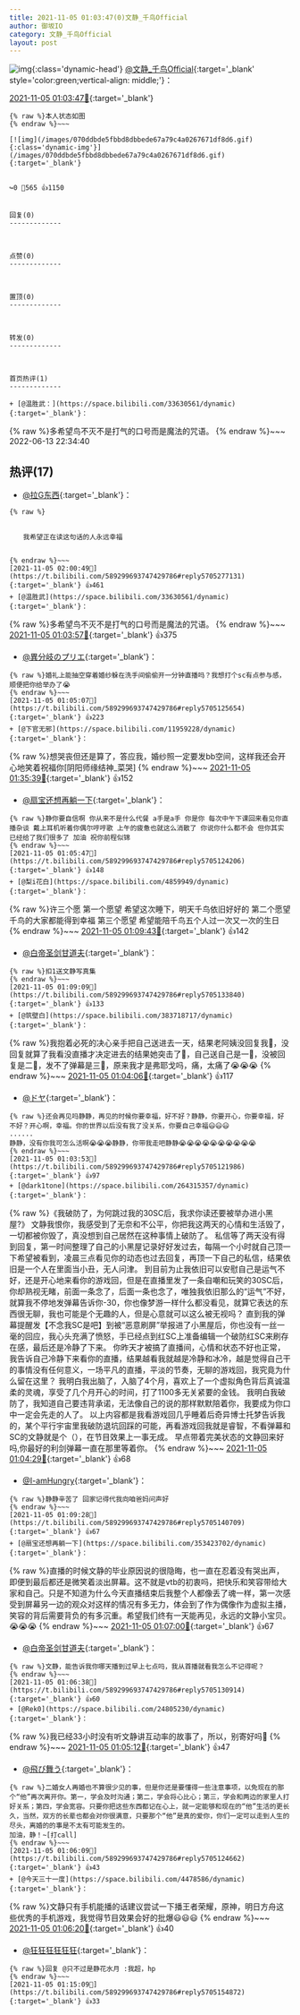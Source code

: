```yaml
---
title: 2021-11-05 01:03:47(0)文静_千鸟Official
author: 御坂IO
category: 文静_千鸟Official
layout: post
---
```


![img](/images/ac7482ed1b9a7f203dc68c0c4a77c488a27b108a.jpg){:class='dynamic-head'}
[@文静_千鸟Official](https://space.bilibili.com/667526012/dynamic){:target='_blank' style='color:green;vertical-align: middle;'}：

[2021-11-05 01:03:47🔗](https://t.bilibili.com/589299693747429786){:target='_blank'}

~~~
{% raw %}本人状态如图
{% endraw %}~~~

[![img](/images/070ddbde5fbbd8dbbede67a79c4a0267671df8d6.gif){:class='dynamic-img'}](/images/070ddbde5fbbd8dbbede67a79c4a0267671df8d6.gif){:target='_blank'}


↪️0 💬565 👍1150


回复(0)
-------------



点赞(0)
-------------



置顶(0)
-------------



转发(0)
-------------



首页热评(1)
-------------

+ [@温胜武：](https://space.bilibili.com/33630561/dynamic){:target='_blank'}：
~~~
{% raw %}多希望鸟不灭不是打气的口号而是魔法的咒语。
{% endraw %}~~~
2022-06-13 22:34:40


热评(17)
-------------

+ [@拉G东西](https://space.bilibili.com/6795231/dynamic){:target='_blank'}：
~~~
{% raw %}⠀
⠀⠀
⠀⠀
⠀ ⠀我希望正在读这句话的人永远幸福   ⠀
⠀
⠀
{% endraw %}~~~
[2021-11-05 02:00:49🔗](https://t.bilibili.com/589299693747429786#reply5705277131){:target='_blank'} 👍461
+ [@温胜武](https://space.bilibili.com/33630561/dynamic){:target='_blank'}：
~~~
{% raw %}多希望鸟不灭不是打气的口号而是魔法的咒语。
{% endraw %}~~~
[2021-11-05 01:03:57🔗](https://t.bilibili.com/589299693747429786#reply5705122043){:target='_blank'} 👍375
+ [@異分岐のプリエ](https://space.bilibili.com/1056997306/dynamic){:target='_blank'}：
~~~
{% raw %}婚礼上能抽空穿着婚纱躲在洗手间偷偷开一分钟直播吗？我想打个sc有点参与感，顺便把你给举办了😭
{% endraw %}~~~
[2021-11-05 01:05:07🔗](https://t.bilibili.com/589299693747429786#reply5705125654){:target='_blank'} 👍223
+ [@下官无邪](https://space.bilibili.com/11959228/dynamic){:target='_blank'}：
~~~
{% raw %}想哭丧但还是算了，答应我，婚纱照一定要发bb空间，这样我还会开心地笑着祝福你[阴阳师缘结神_菜哭]
{% endraw %}~~~
[2021-11-05 01:35:39🔗](https://t.bilibili.com/589299693747429786#reply5705225407){:target='_blank'} 👍152
+ [@扇宝还想再躺一下](https://space.bilibili.com/353423702/dynamic){:target='_blank'}：
~~~
{% raw %}静你要自信啊 你从来不是什么代餐 a手是a手 你是你 每次中午下课回来看见你直播杂谈 戴上耳机听着你偶尔哼哼歌 上午的疲惫也就这么消散了 你说你什么都不会 但你其实已经给了我们很多了 加油 祝你前程似锦
{% endraw %}~~~
[2021-11-05 01:05:47🔗](https://t.bilibili.com/589299693747429786#reply5705124206){:target='_blank'} 👍148
+ [@梨i花白](https://space.bilibili.com/4859949/dynamic){:target='_blank'}：
~~~
{% raw %}许三个愿
第一个愿望 希望这次睡下，明天千鸟依旧好好的
第二个愿望 千鸟的大家都能得到幸福
第三个愿望 希望能陪千鸟五个人过一次又一次的生日
{% endraw %}~~~
[2021-11-05 01:09:43🔗](https://t.bilibili.com/589299693747429786#reply5705138811){:target='_blank'} 👍142
+ [@白帝圣剑甘道夫](https://space.bilibili.com/370160494/dynamic){:target='_blank'}：
~~~
{% raw %}扣1送文静写真集
{% endraw %}~~~
[2021-11-05 01:09:09🔗](https://t.bilibili.com/589299693747429786#reply5705133840){:target='_blank'} 👍133
+ [@筑壁白](https://space.bilibili.com/383718717/dynamic){:target='_blank'}：
~~~
{% raw %}我抱着必死的决心亲手把自己送进去一天，结果老阿姨没回复我🤡，没回复就算了我看没直播才决定进去的结果她突击了🤡，自己送自己是一🤡，没被回复是二🤡，发不了弹幕是三🤡，原来我才是弗耶戈吗，痛，太痛了😭😭😭
{% endraw %}~~~
[2021-11-05 01:04:06🔗](https://t.bilibili.com/589299693747429786#reply5705117906){:target='_blank'} 👍117
+ [@ドヤ](https://space.bilibili.com/85226031/dynamic){:target='_blank'}：
~~~
{% raw %}还会再见吗静静，再见的时候你要幸福，好不好？静静，你要开心，你要幸福，好不好？开心啊，幸福。你的世界以后没有我了没关系，你要自己幸福😃😃😃
......
静静，没有你我可怎么活啊😭😭😭静静，你带我走吧静静😭😭😭😭😭😭😭😭😭😭
{% endraw %}~~~
[2021-11-05 01:03:53🔗](https://t.bilibili.com/589299693747429786#reply5705121986){:target='_blank'} 👍97
+ [@dark1tone](https://space.bilibili.com/264315357/dynamic){:target='_blank'}：
~~~
{% raw %}《我破防了，为何跳过我的30SC后，我求你读还要被举办进小黑屋?》
文静我恨你，我感受到了无奈和不公平，你把我这两天的心情和生活毁了，一切都被你毁了，真没想到自己居然在这种事情上破防了。
私信等了两天没有得到回复，第一时间整理了自己的小黑屋记录好好发过去，每隔一个小时就自己顶一下希望被看到，凌晨三点看见你的动态也过去回复，再顶一下自己的私信，结果依旧是一个人在里面当小丑，无人问津。
到目前为止我依旧可以安慰自己是运气不好，还是开心地来看你的游戏回，但是在直播里发了一条自嘲和玩笑的30SC后，你却熟视无睹，前面一条念了，后面一条也念了，唯独我依旧那么的“运气”不好，就算我不停地发弹幕告诉你-30，你也像梦游一样什么都没看见，就算它表达的东西很无聊，我也可能是个无趣的人，但是心意就可以这么被无视吗？
直到我的弹幕提醒发【不念我SC是吧】到被“恶意刷屏”举报进了小黑屋后，你也没有一丝一毫的回应，我心头充满了愤怒，手已经点到红SC上准备编辑一个破防红SC来刷存在感，最后还是冷静了下来。
你昨天才被搞了直播间，心情和状态不好也正常，我告诉自己冷静下来看你的直播，结果越看我就越是冷静和冰冷，越是觉得自己干的事情没有任何意义，一场平凡的直播，平淡的节奏，无聊的游戏回，我究竟为什么留在这里？
我明白我出脑了，入脑了4个月，喜欢上了一个虚拟角色背后真诚温柔的灵魂，享受了几个月开心的时间，打了1100多无关紧要的金钱。
我明白我破防了，我知道自己要违背承诺，无法像自己的说的那样默默陪着你，我要成为你口中一定会先走的人了。
以上内容都是我看游戏回几乎睡着后奇异博士托梦告诉我的，某个平行宇宙里我破防退坑回踩的可能，再看游戏回我就是睿智，不看弹幕和SC的文静就是个（），在节目效果上一事无成。
早点带着完美状态的文静回来好吗,你最好的利剑弹幕一直在那里等着你。
{% endraw %}~~~
[2021-11-05 01:04:29🔗](https://t.bilibili.com/589299693747429786#reply5705114983){:target='_blank'} 👍68
+ [@I-amHungry](https://space.bilibili.com/6715117/dynamic){:target='_blank'}：
~~~
{% raw %}静静辛苦了 回家记得代我向咱爸妈问声好
{% endraw %}~~~
[2021-11-05 01:09:28🔗](https://t.bilibili.com/589299693747429786#reply5705140709){:target='_blank'} 👍67
+ [@扇宝还想再躺一下](https://space.bilibili.com/353423702/dynamic){:target='_blank'}：
~~~
{% raw %}直播的时候文静的毕业原因说的很隐晦，也一直在忍着没有哭出声，即便到最后都还是微笑着淡出屏幕。这不就是vtb的初衷吗，把快乐和笑容带给大家和自己。只是不知道为什么今天直播结束后我整个人都像丢了魂一样，第一次感受到屏幕另一边的观众对这样的情况有多无力，体会到了作为偶像作为虚拟主播，笑容的背后需要背负的有多沉重。希望我们终有一天能再见，永远的文静小宝贝。😭😭😭
{% endraw %}~~~
[2021-11-05 01:07:00🔗](https://t.bilibili.com/589299693747429786#reply5705131315){:target='_blank'} 👍67
+ [@白帝圣剑甘道夫](https://space.bilibili.com/370160494/dynamic){:target='_blank'}：
~~~
{% raw %}文静，能告诉我你哪天播到过早上七点吗，我从首播就看我怎么不记得呢？
{% endraw %}~~~
[2021-11-05 01:06:38🔗](https://t.bilibili.com/589299693747429786#reply5705130914){:target='_blank'} 👍60
+ [@Rek0](https://space.bilibili.com/24805230/dynamic){:target='_blank'}：
~~~
{% raw %}我已经33小时没有听文静讲互动率的故事了，所以，别寄好吗🥺
{% endraw %}~~~
[2021-11-05 01:05:12🔗](https://t.bilibili.com/589299693747429786#reply5705119239){:target='_blank'} 👍47
+ [@飛び舞う](https://space.bilibili.com/4776112/dynamic){:target='_blank'}：
~~~
{% raw %}二婚女人再婚也不算很少见的事，但是你还是要懂得一些注意事项，以免现在的那个“他”再次离开你。第一，学会及时沟通；第二，学会将心比心；第三，学会和两边的家里人打好关系；第四，学会宽容。只要你把这些东西都记在心上，就一定能够和现在的“他”生活的更长久，当然，双方的长辈也都会对你很满意，只要那个“他”是真的爱你，你们一定可以走到人生的尽头，离婚的的事是不太有可能发生的。
加油，静！~[打call]
{% endraw %}~~~
[2021-11-05 01:06:09🔗](https://t.bilibili.com/589299693747429786#reply5705124662){:target='_blank'} 👍43
+ [@今天三十一度](https://space.bilibili.com/4478586/dynamic){:target='_blank'}：
~~~
{% raw %}文静只有手机能播的话建议尝试一下播王者荣耀，原神，明日方舟这些优秀的手机游戏，我觉得节目效果会好的批爆😃😃😃
{% endraw %}~~~
[2021-11-05 01:06:20🔗](https://t.bilibili.com/589299693747429786#reply5705124875){:target='_blank'} 👍40
+ [@狂狂狂狂狂狂](https://space.bilibili.com/2095484/dynamic){:target='_blank'}：
~~~
{% raw %}回复 @只不过是静花水月 :我超，hp
{% endraw %}~~~
[2021-11-05 01:15:09🔗](https://t.bilibili.com/589299693747429786#reply5705154872){:target='_blank'} 👍33


